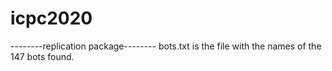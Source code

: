 # icpc2020
--------replication package--------
bots.txt is the file with the names of the 147 bots found.
